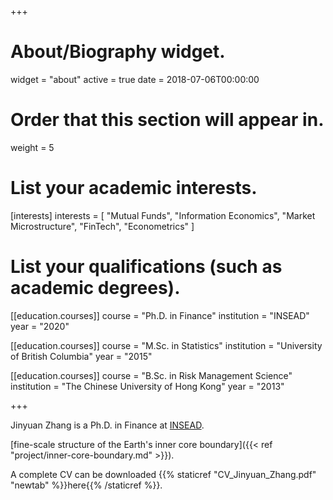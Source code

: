 +++
# About/Biography widget.
widget = "about"
active = true
date = 2018-07-06T00:00:00

# Order that this section will appear in.
weight = 5

# List your academic interests.
[interests]
  interests = [
    "Mutual Funds",
    "Information Economics",
    "Market Microstructure",
    "FinTech",
    "Econometrics"
  ]

# List your qualifications (such as academic degrees).
[[education.courses]]
  course = "Ph.D. in Finance"
  institution = "INSEAD"
  year = "2020"

[[education.courses]]
  course = "M.Sc. in Statistics"
  institution = "University of British Columbia"
  year = "2015"

[[education.courses]]
  course = "B.Sc. in Risk Management Science"
  institution = "The Chinese University of Hong Kong"
  year = "2013"

+++

Jinyuan Zhang is a Ph.D. in Finance at
[INSEAD](https://www.insead.edu/).

 [fine-scale structure of the Earth's inner core boundary]({{< ref "project/inner-core-boundary.md" >}}).


A complete CV can be downloaded {{% staticref "CV_Jinyuan_Zhang.pdf" "newtab" %}}here{{% /staticref %}}.
